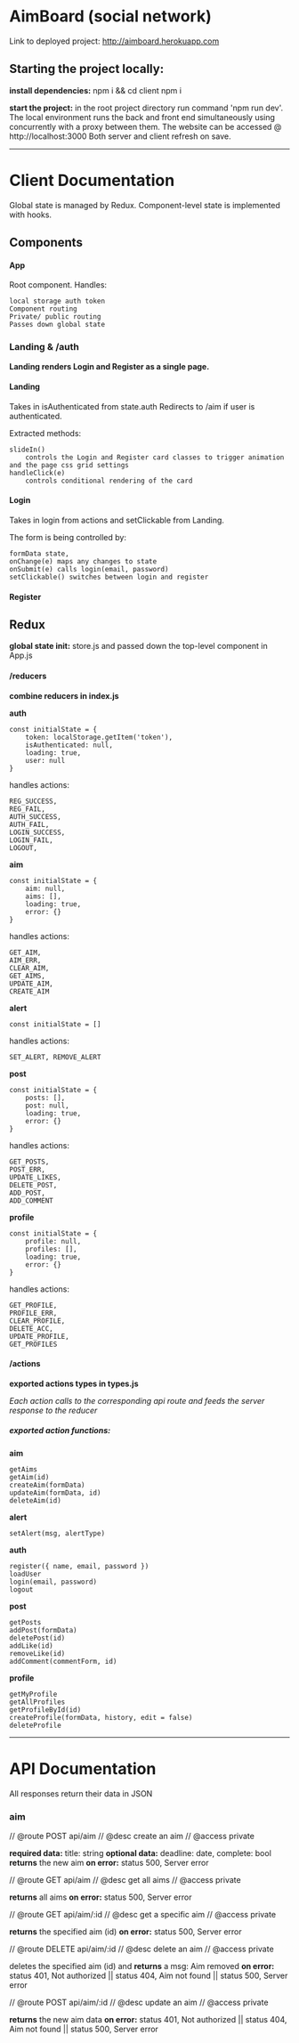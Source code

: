 # AimBoard (social network)
Link to deployed project: http://aimboard.herokuapp.com

## Starting the project locally:

**install dependencies:** npm i && cd client npm i

**start the project:** in the root project directory run command 'npm run dev'.
The local environment runs the back and front end simultaneously using concurrently with a proxy between them.
The website can be accessed @ http://localhost:3000
Both server and client refresh on save.

------------------------------------
# Client Documentation

Global state is managed by Redux. Component-level state is implemented with hooks.
## Components

#### App
Root component.
Handles: 
    
    local storage auth token
    Component routing
    Private/ public routing
    Passes down global state


### Landing & /auth
**Landing renders Login and  Register as a single page.**
#### Landing
Takes in isAuthenticated from state.auth
Redirects to /aim if user is authenticated.

Extracted methods:

    slideIn()
        controls the Login and Register card classes to trigger animation and the page css grid settings
    handleClick(e)
        controls conditional rendering of the card

    
#### Login
Takes in login from actions and setClickable from Landing.

The form is being controlled by:
    
    formData state,
    onChange(e) maps any changes to state
    onSubmit(e) calls login(email, password)
    setClickable() switches between login and register

#### Register



## Redux
**global state init:** store.js and passed down the top-level component in App.js

#### /reducers

**combine reducers in index.js**

**auth**
```
const initialState = {
    token: localStorage.getItem('token'),
    isAuthenticated: null,
    loading: true,
    user: null
}
```
handles actions:

    REG_SUCCESS,
    REG_FAIL,
    AUTH_SUCCESS,
    AUTH_FAIL,
    LOGIN_SUCCESS,
    LOGIN_FAIL,
    LOGOUT,

**aim**
```
const initialState = {
    aim: null,
    aims: [],
    loading: true,
    error: {}
}
```
handles actions:

    GET_AIM, 
    AIM_ERR, 
    CLEAR_AIM, 
    GET_AIMS, 
    UPDATE_AIM, 
    CREATE_AIM 

**alert**
```
const initialState = []
```
handles actions:

    SET_ALERT, REMOVE_ALERT

**post**
```
const initialState = {
    posts: [],
    post: null,
    loading: true,
    error: {}
}
```
handles actions:

    GET_POSTS, 
    POST_ERR, 
    UPDATE_LIKES, 
    DELETE_POST, 
    ADD_POST, 
    ADD_COMMENT

**profile**
```
const initialState = {
    profile: null,
    profiles: [],
    loading: true,
    error: {}
}
```
handles actions:

    GET_PROFILE, 
    PROFILE_ERR, 
    CLEAR_PROFILE, 
    DELETE_ACC, 
    UPDATE_PROFILE, 
    GET_PROFILES

#### /actions


**exported actions types in types.js**

_Each action calls to the corresponding api route and feeds the server response to the reducer_

##### exported action functions:

**aim**

    getAims
    getAim(id)
    createAim(formData)
    updateAim(formData, id)
    deleteAim(id)

**alert**

    setAlert(msg, alertType)

**auth**

    register({ name, email, password })
    loadUser
    login(email, password)
    logout

**post**

    getPosts
    addPost(formData)
    deletePost(id)
    addLike(id)
    removeLike(id)
    addComment(commentForm, id)

**profile**

    getMyProfile
    getAllProfiles
    getProfileById(id)
    createProfile(formData, history, edit = false)
    deleteProfile




------------------------------------
# API Documentation
All responses return their data in JSON

### aim

// @route   POST api/aim
// @desc    create an aim
// @access  private

**required data:** title: string
**optional data:** deadline: date, complete: bool
**returns** the new aim 
**on error:** status 500, Server error

// @route   GET api/aim
// @desc    get all aims
// @access  private

**returns** all aims
**on error:** status 500, Server error


// @route   GET api/aim/:id
// @desc    get a specific aim
// @access  private

**returns** the specified aim (id)
**on error:** status 500, Server error


// @route   DELETE api/aim/:id
// @desc    delete an aim
// @access  private

deletes the specified aim (id) and **returns** a msg: Aim removed
**on error:** 
status 401, Not authorized || status 404, Aim not found || status 500, Server error

// @route   POST api/aim/:id
// @desc    update an aim
// @access  private

**returns** the new aim data
**on error:** 
status 401, Not authorized || status 404, Aim not found || status 500, Server error

